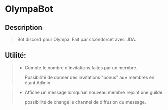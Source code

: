 # **OlympaBot**

## Description
> Bot discord pour Olympa.
> Fait par clcondorcet avec JDA.

## Utilité:
> - Compte le nombre d'invitations faites par un membre.
>
>     Possibilité de donner des invitations "bonus" aux membres en étant Admin.

> - Affiche un message lorsqu'un nouveau membre rejoint une guilde.
>
>     possibilité de changé le channel de diffusion du message.
